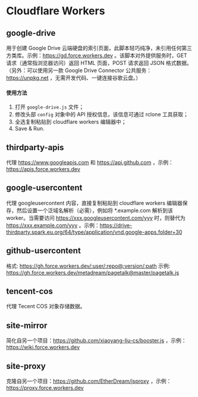 # Cloudflare Workers

## google-drive

用于创建 Google Drive 云端硬盘的索引页面，此脚本轻巧纯净，未引用任何第三方类库。示例：https://gd.force.workers.dev
。该脚本对外提供服务时，GET 请求（通常指浏览器访问）返回 HTML 页面，POST 请求返回 JSON 格式数据。（另外：可以使用另一款 Google Drive
Connector 公共服务：https://unpkg.net ，无需开发代码、一键连接谷歌云盘。）

#### 使用方法

1. 打开 `google-drive.js` 文件；
2. 修改头部 `config` 对象中的 API 授权信息，该信息可通过 rclone 工具获取；
3. 全选复制粘贴到 cloudflare workers 编辑器中；
4. Save & Run.


## thirdparty-apis

代理 https://www.googleapis.com 和 https://api.github.com ，示例：https://apis.force.workers.dev

## google-usercontent

代理 googleusercontent 内容，直接复制粘贴到 cloudflare workers 编辑器保存，然后设置一个泛域名解析（必需），例如将
*.example.com 解析到该 worker。当需要访问 https://xxx.googleusercontent.com/yyy 时，则替代为
https://xxx.example.com/yyy
。示例：https://drive-thirdparty.spark.eu.org/64/type/application/vnd.google-apps.folder+30

## github-usercontent

格式: https://gh.force.workers.dev/:user/:repo@:version/:path 示例:
https://gh.force.workers.dev/metadream/pagetalk@master/pagetalk.js

## tencent-cos

代理 Tecent COS 对象存储数据。

## site-mirror

简化自另一个项目：https://github.com/xiaoyang-liu-cs/booster.js
，示例：https://wiki.force.workers.dev

## site-proxy

克隆自另一个项目：https://github.com/EtherDream/jsproxy
，示例：https://proxy.force.workers.dev
